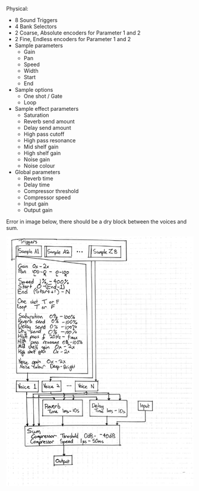 Physical:
- 8 Sound Triggers
- 4 Bank Selectors
- 2 Coarse, Absolute encoders for Parameter 1 and 2
- 2 Fine, Endless encoders for Parameter 1 and 2
- Sample parameters
    - Gain
    - Pan
    - Speed
    - Width
    - Start
    - End
- Sample options
    - One shot / Gate
    - Loop
- Sample effect parameters
    - Saturation
    - Reverb send amount
    - Delay send amount
    - High pass cutoff
    - High pass resonance
    - Mid shelf gain
    - High shelf gain
    - Noise gain
    - Noise colour
- Global parameters
    - Reverb time
    - Delay time
    - Compressor threshold
    - Compressor speed
    - Input gain
    - Output gain

Error in image below, there should be a dry block between the voices and sum.

![data flow for samples, voices and effects](effects.jpeg)